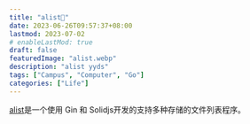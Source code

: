 ```yaml
---
title: "alist💾"
date: 2023-06-26T09:57:37+08:00
lastmod: 2023-07-02
# enableLastMod: true
draft: false
featuredImage: "alist.webp"
description: "alist yyds"
tags: ["Campus", "Computer", "Go"]
categories: ["Life"]
---
```


<!-- ![](logo.svg) -->

[alist](https://alist.nn.ci/)是一个使用 Gin 和 Solidjs开发的支持多种存储的文件列表程序。